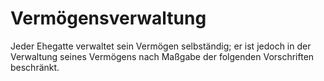# Vermögensverwaltung

Jeder Ehegatte verwaltet sein Vermögen selbständig; er ist jedoch in der Verwaltung seines Vermögens nach Maßgabe der folgenden Vorschriften beschränkt.